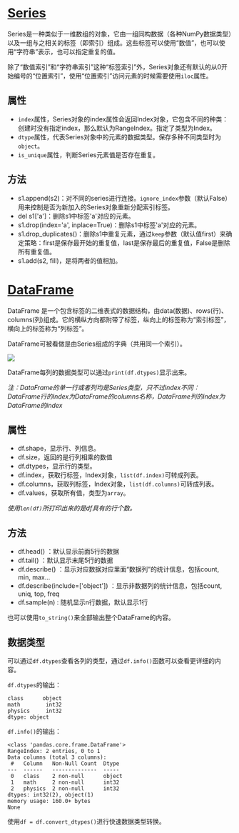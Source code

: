 # [Series](https://pandas.pydata.org/pandas-docs/stable/reference/series.html)

Series是一种类似于一维数组的对象，它由一组同构数据（各种NumPy数据类型）以及一组与之相关的标签（即索引）组成。这些标签可以使用“数值”，也可以使用“字符串”表示，也可以指定重复的值。

除了“数值索引”和“字符串索引”这种“标签索引”外，Series对象还有默认的从0开始编号的“位置索引”，使用“位置索引”访问元素的时候需要使用`iloc`属性。


## 属性

- `index`属性，Series对象的index属性会返回Index对象，它包含不同的种类：创建时没有指定index，那么默认为RangeIndex。指定了类型为Index。
- `dtype`属性，代表Series对象中的元素的数据类型。保存多种不同类型时为`object`。
- `is_unique`属性，判断Series元素值是否存在重复。


## 方法

- s1.append(s2)：对不同的series进行连接。`ignore_index`参数（默认False）用来控制是否为新加入的Series对象重新分配索引标签。
- del s1['a']：删除s1中标签'a'对应的元素。
- s1.drop(index='a', inplace=True)：删除s1中标签'a'对应的元素。
- s1.drop_duplicates()：删除s1中重复元素，通过`keep`参数（默认值first）来确定策略：first是保存最开始的重复值，last是保存最后的重复值，False是删除所有重复值。
- s1.add(s2, fill)，是将两者的值相加。


# [DataFrame](https://pandas.pydata.org/pandas-docs/stable/reference/frame.html)

DataFrame 是一个包含标签的二维表式的数据结构，由data(数据)、rows(行)、columns(列)组成。它的横纵方向都附带了标签，纵向上的标签称为“索引标签”，横向上的标签称为“列标签”。

DataFrame可被看做是由Series组成的字典（共用同一个索引）。

![](dataframe.png)

DataFrame每列的数据类型可以通过`print(df.dtypes)`显示出来。

*注：DataFrame的单一行或者列均是Series类型，只不过index不同：DataFrame行的index为DataFrame的columns名称，DataFrame列的index为DataFrame的index*


## 属性

- df.shape，显示行、列信息。
- df.size，返回的是行列相乘的数值
- df.dtypes，显示行的类型。
- df.index，获取行标签，Index对象，`list(df.index)`可转成列表。
- df.columns，获取列标签，Index对象，`list(df.columns)`可转成列表。
- df.values，获取所有值，类型为`array`。

*使用`len(df)`所打印出来的是df具有的行个数。*


## 方法

- df.head() ：默认显示前面5行的数据
- df.tail() ：默认显示末尾5行的数据
- df.describe() ：显示对应数据对应里面“数据列”的统计信息，包括count, min, max...
- df.describe(include=['object']) ：显示非数据列的统计信息，包括count, uniq, top, freq
- df.sample(n) : 随机显示n行数据，默认显示1行

也可以使用`to_string()`来全部输出整个DataFrame的内容。


## 数据类型

可以通过`df.dtypes`查看各列的类型，通过`df.info()`函数可以查看更详细的内容。

`df.dtypes`的输出：

```
class      object
math        int32
physics     int32
dtype: object
```

`df.info()`的输出：

```
<class 'pandas.core.frame.DataFrame'>
RangeIndex: 2 entries, 0 to 1
Data columns (total 3 columns):
 #   Column   Non-Null Count  Dtype 
---  ------   --------------  ----- 
 0   class    2 non-null      object
 1   math     2 non-null      int32 
 2   physics  2 non-null      int32 
dtypes: int32(2), object(1)
memory usage: 160.0+ bytes
None
```

使用`df = df.convert_dtypes()`进行快速数据类型转换。
